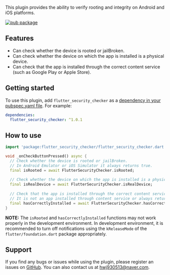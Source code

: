 This plugin provides the ability to verify rooting and integrity on Android and iOS platforms.

[![pub package](https://img.shields.io/pub/v/flutter_security_checker.svg)](https://pub.dev/packages/flutter_security_checker)

## Features

* Can check whether the device is rooted or jailBroken.
* Can check whether the device on which the app is installed is a physical device.
* Can check that the app is installed through the correct content service (such as Google Play or Apple Store).

## Getting started

To use this plugin, add `flutter_security_checker` as a [dependency in your pubspec.yaml file](https://flutter.io/platform-plugins/). For example:

```yaml
dependencies:
  flutter_security_checker: ^1.0.1
```

## How to use

```dart
import 'package:flutter_security_checker/flutter_security_checker.dart';

void _onCheckButtonPressed() async {
  // Check whether the device is rooted or jailBroken.
  // In Android Emulator or iOS Simulator it always returns true.
  final isRooted = await FlutterSecurityChecker.isRooted;
  
  // Check whether the device on which the app is installed is a physical device.
  final isRealDevice = await FlutterSecurityChecker.isRealDevice;
  
  // Check that the app is installed through the correct content service (such as Google Play or Apple Store).
  // It is not an app installed through content service or always returns false in debugging mode.
  final hasCorrectlyInstalled = await FlutterSecurityChecker.hasCorrectlyInstalled;
}
```

**NOTE:** The `isRooted` and `hasCorrectlyInstalled` functions may not work properly in the development environment. In development environment, it is recommended to turn off notifications using the `kReleaseMode` of the `flutter/foundation.dart` package appropriately.

## Support

If you find any bugs or issues while using the plugin, please register an issues on [GitHub](https://github.com/Dev-hwang/flutter_security_checker/issues). You can also contact us at <hwj930513@naver.com>.
